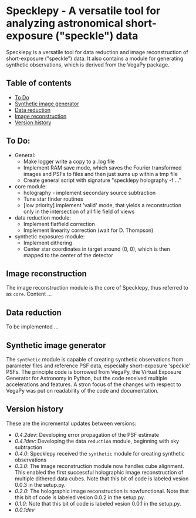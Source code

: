 # Specklepy - A versatile tool for analyzing astronomical short-exposure ("speckle") data

Specklepy is a versatile tool for data reduction and image reconstruction of short-exposure ("speckle") data. It also contains a module for generating synthetic observations, which is derived from the VegaPy package.


## Table of contents
- [To Do](#to-do)
- [Synthetic image generator](#synthetic-image-generator)
- [Data reduction](#data-reduction)
- [Image reconstruction](#image-reconstruction)
- [Version history](#version-history)


## To Do:
* General:
  * Make logger write a copy to a .log file
  * Implement RAM save mode, which saves the Fourier transformed images and PSFs to files and then just sums up within a tmp file
  * Create general script with signature "specklepy holography -f ..."
* core module:
  * holography - implement secondary source subtraction
  * Tune star finder routines
  * [low priority] implement 'valid' mode, that yields a reconstruction only in the intersection of all file field of views
* data reduction module:
  * Implement flatfield correction
  * Implement linearity correction (wait for D. Thompson)
* synthetic exposures module:
  * Implement dithering
  * Center star coordinates in target around (0, 0), which is then mapped to the center of the detector


## Image reconstruction
The image reconstruction module is the core of Specklepy, thus referred to as `core`.
Content ...


## Data reduction
To be implemented ...


## Synthetic image generator
The `synthetic` module is capable of creating synthetic observations from parameter files and reference PSF data, especially short-exposure 'speckle' PSFs. The principle code is borrowed from VegaPy, the Virtual Exposure Generator for Astronomy in Python, but the code received multiple accelerations and features. A stron focus of the changes with respect to VegaPy was put on readability of the code and documentation.


## Version history
These are the incremental updates between versions:

- *0.4.2dev*: Developing error propagation of the PSF estimate
- *0.4.1dev*: Developing the data `reduction` module, beginning with sky subtraction
- *0.4.0*: Specklepy received the `synthetic` module for creating synthetic observations
- *0.3.0*: The image reconstruction module now handles cube alignment. This enabled the first successful holographic image reconstruction of multiple dithered data cubes. Note that this bit of code is labeled vesion 0.0.3 in the setup.py.
- *0.2.0*: The holographic image reconstruction is nowfunctional. Note that this bit of code is labeled vesion 0.0.2 in the setup.py.
- *0.1.0*: Note that this bit of code is labeled vesion 0.0.1 in the setup.py.
- *0.0.1dev*

